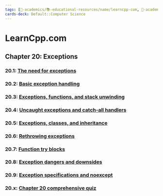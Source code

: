 ```yaml
---
tags: [🔴-academics/📚-educational-resources/name/learncpp-com, 🔴-academics/📚-educational-resources/discipline/computer-science/programming-language/cpp, study-note] 
cards-deck: Default::Computer Science
---
```


# LearnCpp.com

## Chapter 20꞉ Exceptions

### 20.1: [The need for exceptions](https://www.learncpp.com/cpp-tutorial/the-need-for-exceptions/)

### 20.2: [Basic exception handling](https://www.learncpp.com/cpp-tutorial/basic-exception-handling/)

### 20.3: [Exceptions, functions, and stack unwinding](https://www.learncpp.com/cpp-tutorial/exceptions-functions-and-stack-unwinding/)

### 20.4: [Uncaught exceptions and catch-all handlers](https://www.learncpp.com/cpp-tutorial/uncaught-exceptions-catch-all-handlers/)

### 20.5: [Exceptions, classes, and inheritance](https://www.learncpp.com/cpp-tutorial/exceptions-classes-and-inheritance/)

### 20.6: [Rethrowing exceptions](https://www.learncpp.com/cpp-tutorial/rethrowing-exceptions/)

### 20.7: [Function try blocks](https://www.learncpp.com/cpp-tutorial/function-try-blocks/)

### 20.8: [Exception dangers and downsides](https://www.learncpp.com/cpp-tutorial/exception-dangers-and-downsides/)

### 20.9: [Exception specifications and noexcept](https://www.learncpp.com/cpp-tutorial/exception-specifications-and-noexcept/)

### 20.x: [Chapter 20 comprehensive quiz](https://www.learncpp.com/cpp-tutorial/chapter-20-comprehensive-quiz/)
